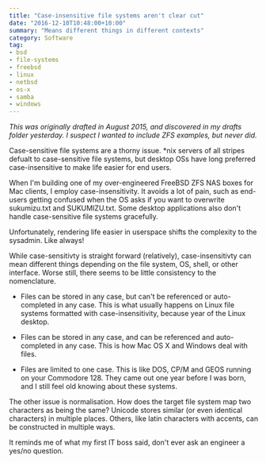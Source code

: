 ```yaml
---
title: "Case-insensitive file systems aren't clear cut"
date: "2016-12-10T10:48:00+10:00"
summary: "Means different things in different contexts"
category: Software
tag:
- bsd
- file-systems
- freebsd
- linux
- netbsd
- os-x
- samba
- windows
---
```

<p style="font-style:italic">This was originally drafted in August 2015, and discovered in my drafts folder yesterday. I suspect I wanted to include ZFS examples, but never did.</p>

Case-sensitive file systems are a thorny issue. \*nix servers of all stripes defualt to case-sensitive file systems, but desktop OSs have long preferred case-insensitive to make life easier for end users.

When I'm building one of my over-engineered FreeBSD ZFS NAS boxes for Mac clients, I employ case-insensitivity. It avoids a lot of pain, such as end-users getting confused when the OS asks if you want to overwrite sukumizu.txt and SUKUMIZU.txt. Some desktop applications also don't handle case-sensitive file systems gracefully.

Unfortunately, rendering life easier in userspace shifts the complexity to the sysadmin. Like always!

While case-sensitivty is straight forward (relatively), case-insensitivty can mean different things depending on the file system, OS, shell, or other interface. Worse still, there seems to be little consistency to the nomenclature.

* Files can be stored in any case, but can't be referenced or auto-completed in any case. This is what usually happens on Linux file systems formatted with case-insensitivity, because year of the Linux desktop. 

* Files can be stored in any case, and can be referenced and auto-completed in any case. This is how Mac OS X and Windows deal with files.

* Files are limited to one case. This is like DOS, CP/M and GEOS running on your Commodore 128. They came out one year before I was born, and I still feel old knowing about these systems.

The other issue is normalisation. How does the target file system map two characters as being the same? Unicode stores similar (or even identical characters) in multiple places. Others, like latin characters with accents, can be constructed in multiple ways.

It reminds me of what my first IT boss said, don't ever ask an engineer a yes/no question.

